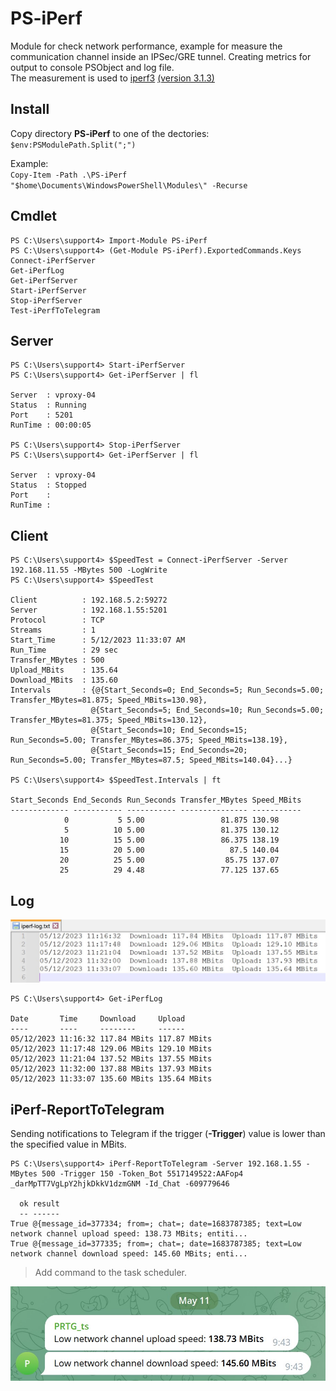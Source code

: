 # PS-iPerf
Module for check network performance, example for measure the communication channel inside an IPSec/GRE tunnel. Creating metrics for output to console PSObject and log file. \
The measurement is used to [iperf3](https://github.com/esnet/iperf) [(version 3.1.3)](https://iperf.fr/iperf-download.php)
## Install
Copy directory **PS-iPerf** to one of the dectories: `$env:PSModulePath.Split(";")`

Example: \
`Copy-Item -Path .\PS-iPerf "$home\Documents\WindowsPowerShell\Modules\" -Recurse`
## Cmdlet
```
PS C:\Users\support4> Import-Module PS-iPerf
PS C:\Users\support4> (Get-Module PS-iPerf).ExportedCommands.Keys
Connect-iPerfServer
Get-iPerfLog
Get-iPerfServer
Start-iPerfServer
Stop-iPerfServer
Test-iPerfToTelegram
```
## Server
```
PS C:\Users\support4> Start-iPerfServer
PS C:\Users\support4> Get-iPerfServer | fl

Server  : vproxy-04
Status  : Running
Port    : 5201
RunTime : 00:00:05

PS C:\Users\support4> Stop-iPerfServer
PS C:\Users\support4> Get-iPerfServer | fl

Server  : vproxy-04
Status  : Stopped
Port    :
RunTime :
```

## Client
```
PS C:\Users\support4> $SpeedTest = Connect-iPerfServer -Server 192.168.11.55 -MBytes 500 -LogWrite
PS C:\Users\support4> $SpeedTest

Client          : 192.168.5.2:59272
Server          : 192.168.1.55:5201
Protocol        : TCP
Streams         : 1
Start_Time      : 5/12/2023 11:33:07 AM
Run_Time        : 29 sec
Transfer_MBytes : 500
Upload_MBits    : 135.64
Download_MBits  : 135.60
Intervals       : {@{Start_Seconds=0; End_Seconds=5; Run_Seconds=5.00; Transfer_MBytes=81.875; Speed_MBits=130.98},
                  @{Start_Seconds=5; End_Seconds=10; Run_Seconds=5.00; Transfer_MBytes=81.375; Speed_MBits=130.12},
                  @{Start_Seconds=10; End_Seconds=15; Run_Seconds=5.00; Transfer_MBytes=86.375; Speed_MBits=138.19},
                  @{Start_Seconds=15; End_Seconds=20; Run_Seconds=5.00; Transfer_MBytes=87.5; Speed_MBits=140.04}...}

PS C:\Users\support4> $SpeedTest.Intervals | ft

Start_Seconds End_Seconds Run_Seconds Transfer_MBytes Speed_MBits
------------- ----------- ----------- --------------- -----------
            0           5 5.00                 81.875 130.98
            5          10 5.00                 81.375 130.12
           10          15 5.00                 86.375 138.19
           15          20 5.00                   87.5 140.04
           20          25 5.00                  85.75 137.07
           25          29 4.48                 77.125 137.65
```
## Log
![Image alt](https://github.com/Lifailon/PS-iPerf/blob/rsa/Screen/iperf-log.jpg)

```
PS C:\Users\support4> Get-iPerfLog

Date       Time     Download     Upload
----       ----     --------     ------
05/12/2023 11:16:32 117.84 MBits 117.87 MBits
05/12/2023 11:17:48 129.06 MBits 129.10 MBits
05/12/2023 11:21:04 137.52 MBits 137.55 MBits
05/12/2023 11:32:00 137.88 MBits 137.93 MBits
05/12/2023 11:33:07 135.60 MBits 135.64 MBits
```

## iPerf-ReportToTelegram
Sending notifications to Telegram if the trigger (**-Trigger**) value is lower than the specified value in MBits.

```
PS C:\Users\support4> iPerf-ReportToTelegram -Server 192.168.1.55 -MBytes 500 -Trigger 150 -Token_Bot 5517149522:AAFop4
_darMpTT7VgLpY2hjkDkkV1dzmGNM -Id_Chat -609779646

  ok result
  -- ------
True @{message_id=377334; from=; chat=; date=1683787385; text=Low network channel upload speed: 138.73 MBits; entiti...
True @{message_id=377335; from=; chat=; date=1683787385; text=Low network channel download speed: 145.60 MBits; enti...
```

> Add command to the task scheduler.

![Image alt](https://github.com/Lifailon/PS-iPerf/blob/rsa/Screen/iperf-report.jpg)
